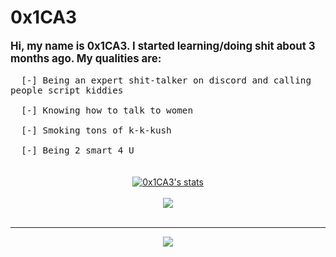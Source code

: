 # 0x1CA3
<div style='font-size:1.2em'>
	<b>Hi, my name is 0x1CA3. I started learning/doing shit about 3 months ago. My qualities are: </b>
	
	  [-] Being an expert shit-talker on discord and calling people script kiddies
	
	  [-] Knowing how to talk to women
            
      [-] Smoking tons of k-k-kush
	
	  [-] Being 2 smart 4 U
</div>
<br>

<center>
<a href="https://github.com/0x1CA3">
  <img align="center" src="https://github-readme-stats.vercel.app/api?username=0x1CA3&show_icons=true&include_all_commits=true&show_icons=true&title_color=fff&icon_color=79ff97&text_color=9f9f9f&bg_color=151515" alt="0x1CA3's stats" />
</a>	
<br><br>
<a href="https://github.com/0x1CA3?tab=repositories">
  <img align="center" src="https://github-readme-stats.vercel.app/api/top-langs/?username=0x1CA3&langs_count=9&layout=compact&show_icons=true&title_color=fff&icon_color=79ff97&text_color=9f9f9f&bg_color=151515" />
</a>
<br>
<br>
<hr>

<img src="https://komarev.com/ghpvc/?username=0x1CA3&style=flat-square">

</center>
